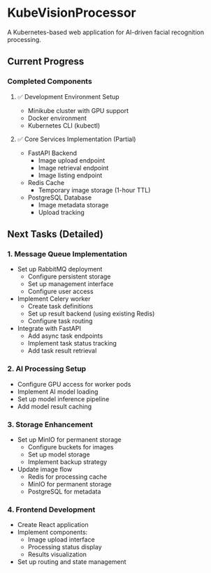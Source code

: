 # KubeVisionProcessor

A Kubernetes-based web application for AI-driven facial recognition processing.

## Current Progress

### Completed Components
1. ✅ Development Environment Setup
   - Minikube cluster with GPU support
   - Docker environment
   - Kubernetes CLI (kubectl)

2. ✅ Core Services Implementation (Partial)
   - FastAPI Backend
     - Image upload endpoint
     - Image retrieval endpoint
     - Image listing endpoint
   - Redis Cache
     - Temporary image storage (1-hour TTL)
   - PostgreSQL Database
     - Image metadata storage
     - Upload tracking


## Next Tasks (Detailed)

### 1. Message Queue Implementation
- Set up RabbitMQ deployment
  - Configure persistent storage
  - Set up management interface
  - Configure user access
- Implement Celery worker
  - Create task definitions
  - Set up result backend (using existing Redis)
  - Configure task routing
- Integrate with FastAPI
  - Add async task endpoints
  - Implement task status tracking
  - Add task result retrieval

### 2. AI Processing Setup
- Configure GPU access for worker pods
- Implement AI model loading
- Set up model inference pipeline
- Add model result caching

### 3. Storage Enhancement
- Set up MinIO for permanent storage
  - Configure buckets for images
  - Set up model storage
  - Implement backup strategy
- Update image flow
  - Redis for processing cache
  - MinIO for permanent storage
  - PostgreSQL for metadata

### 4. Frontend Development
- Create React application
- Implement components:
  - Image upload interface
  - Processing status display
  - Results visualization
- Set up routing and state management
